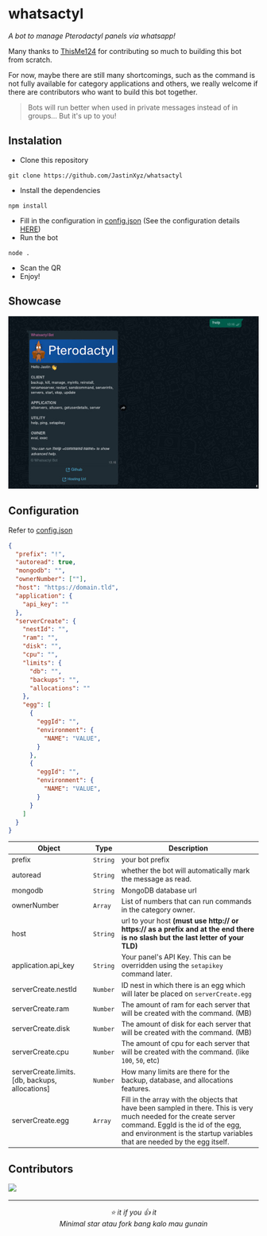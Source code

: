# whatsactyl

_A bot to manage Pterodactyl panels via whatsapp!_

Many thanks to [ThisMe124](https://github.com/ThisMe124) for contributing so much to building this bot from scratch.

For now, maybe there are still many shortcomings, such as the command is not fully available for category applications and others, we really welcome if there are contributors who want to build this bot together.

> Bots will run better when used in private messages instead of in groups... But it's up to you!

## Instalation
- Clone this repository
```cli
git clone https://github.com/JastinXyz/whatsactyl
```
- Install the dependencies
```cli
npm install
```
- Fill in the configuration in [config.json]('./config.json') (See the configuration details [HERE](#Configuration))
- Run the bot
```cli
node .
```
- Scan the QR
- Enjoy!

## Showcase

![img](./screenshot/showcase.jpeg)

## Configuration
Refer to [config.json]('./config.json')
```json
{
  "prefix": "!",
  "autoread": true,
  "mongodb": "",
  "ownerNumber": [""],
  "host": "https://domain.tld",
  "application": {
    "api_key": ""
  },
  "serverCreate": {
    "nestId": "",
    "ram": "",
    "disk": "",
    "cpu": "",
    "limits": {
      "db": "",
      "backups": "",
      "allocations": ""
    },
    "egg": [
      {
        "eggId": "",
        "environment": {
          "NAME": "VALUE",
        }
      },
      {
        "eggId": "",
        "environment": {
          "NAME": "VALUE",
        }
      }
    ]
  }
}

```

| Object | Type | Description |
|--------|------|-------------|
| prefix | `String` | your bot prefix |
| autoread | `String` | whether the bot will automatically mark the message as read. |
| mongodb | `String` | MongoDB database url |
| ownerNumber | `Array` | List of numbers that can run commands in the category owner. |
| host | `String` | url to your host **(must use http:// or https:// as a prefix and at the end there is no slash but the last letter of your TLD)** |
| application.api_key | `String` | Your panel's API Key. This can be overridden using the `setapikey` command later. |
| serverCreate.nestId | `Number` | ID nest in which there is an egg which will later be placed on `serverCreate.egg` |
| serverCreate.ram | `Number` | The amount of ram for each server that will be created with the command. (MB) |
| serverCreate.disk | `Number` | The amount of disk for each server that will be created with the command. (MB) |
| serverCreate.cpu | `Number` | The amount of cpu for each server that will be created with the command. (like `100`, `50`, etc)
| serverCreate.limits.[db, backups, allocations] | `Number` | How many limits are there for the backup, database, and allocations features. |
| serverCreate.egg | `Array` | Fill in the array with the objects that have been sampled in there. This is very much needed for the create server command. EggId is the id of the egg, and environment is the startup variables that are needed by the egg itself. |

## Contributors
<a href="https://github.com/JastinXyz/whatsactyl/graphs/contributors">
  <img src="https://contrib.rocks/image?repo=JastinXyz/whatsactyl" />
</a>

<hr/>
<div align="center">

_⭐️ it if you 👍️ it_ <br/>
_Minimal star atau fork bang kalo mau gunain_

</div>
